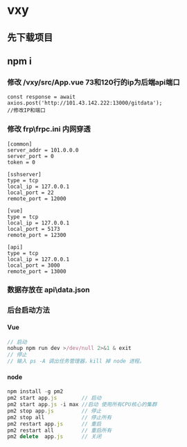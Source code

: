 # vxy

## 先下载项目

## npm i

### 修改 /vxy/src/App.vue 73和120行的ip为后端api端口

```
const response = await axios.post('http://101.43.142.222:13000/gitdata');
//修改IP和端口
```

### 修改 frp\frpc.ini 内网穿透

```
[common]
server_addr = 101.0.0.0
server_port = 0
token = 0

[sshserver]
type = tcp
local_ip = 127.0.0.1
local_port = 22
remote_port = 12000

[vue]
type = tcp
local_ip = 127.0.0.1
local_port = 5173
remote_port = 12300

[api]
type = tcp
local_ip = 127.0.0.1
local_port = 3000
remote_port = 13000
```

### 数据存放在 api\data.json

### 后台启动方法

#### Vue

```js
// 启动
nohup npm run dev >/dev/null 2>&1 & exit
// 停止
// 输入 ps -A 调出任务管理器，kill 掉 node 进程。
```

#### node

```js
npm install -g pm2
pm2 start app.js        // 启动
pm2 start app.js -i max //启动 使用所有CPU核心的集群
pm2 stop app.js         // 停止
pm2 stop all            // 停止所有
pm2 restart app.js      // 重启
pm2 restart all         // 重启所有
pm2 delete  app.js      // 关闭
```

